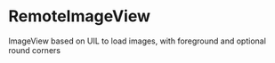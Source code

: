 # RemoteImageView
ImageView based on UIL to load images, with foreground and optional round corners
